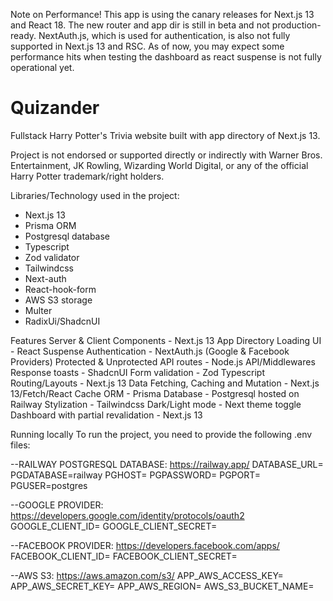 Note on Performance!
This app is using the canary releases for Next.js 13 and React 18. The new router and app dir is still in beta and not production-ready. NextAuth.js, which is used for authentication, is also not fully supported in Next.js 13 and RSC. As of now, you may expect some performance hits when testing the dashboard as react suspense is not fully operational yet.

# Quizander

Fullstack Harry Potter's Trivia website built with app directory of Next.js 13.

Project is not endorsed or supported directly or indirectly with Warner Bros. Entertainment, JK Rowling, Wizarding World Digital, or any of the official Harry Potter trademark/right holders.

Libraries/Technology used in the project:
- Next.js 13
- Prisma ORM
- Postgresql database
- Typescript
- Zod validator
- Tailwindcss
- Next-auth
- React-hook-form
- AWS S3 storage
- Multer
- RadixUi/ShadcnUI

Features
Server & Client Components - Next.js 13 App Directory
Loading UI - React Suspense
Authentication - NextAuth.js (Google & Facebook Providers)
Protected & Unprotected API routes - Node.js API/Middlewares
Response toasts - ShadcnUI
Form validation - Zod
Typescript
Routing/Layouts - Next.js 13
Data Fetching, Caching and Mutation - Next.js 13/Fetch/React Cache
ORM - Prisma
Database - Postgresql hosted on Railway
Stylization - Tailwindcss
Dark/Light mode - Next theme toggle
Dashboard with partial revalidation - Next.js 13

Running locally
To run the project, you need to provide the following .env files:

--RAILWAY POSTGRESQL DATABASE: https://railway.app/
DATABASE_URL=
PGDATABASE=railway
PGHOST=
PGPASSWORD=
PGPORT=
PGUSER=postgres

--GOOGLE PROVIDER: https://developers.google.com/identity/protocols/oauth2
GOOGLE_CLIENT_ID=
GOOGLE_CLIENT_SECRET=

--FACEBOOK PROVIDER: https://developers.facebook.com/apps/
FACEBOOK_CLIENT_ID=
FACEBOOK_CLIENT_SECRET=

--AWS S3: https://aws.amazon.com/s3/
APP_AWS_ACCESS_KEY=
APP_AWS_SECRET_KEY=
APP_AWS_REGION=
AWS_S3_BUCKET_NAME=

